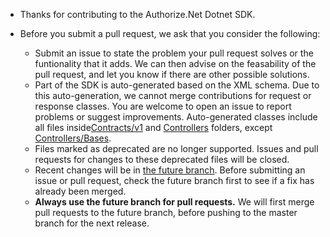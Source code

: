 + Thanks for contributing to the Authorize.Net Dotnet SDK.

+ Before you submit a pull request, we ask that you consider the following:

     - Submit an issue to state the problem your pull request solves or the funtionality that it adds. We can then advise on the feasability of the pull request, and let you know if there are other possible solutions.
     - Part of the SDK is auto-generated based on the XML schema. Due to this auto-generation, we cannot merge contributions for request or response classes. You are welcome to open an issue to report problems or suggest improvements. Auto-generated classes include all files inside[Contracts/v1](https://github.com/AuthorizeNet/sdk-dotnet/tree/master/Authorize.NET/Api/Contracts/V1)  and [Controllers](https://github.com/AuthorizeNet/sdk-dotnet/tree/master/Authorize.NET/Api/Controllers) folders, except [Controllers/Bases](https://github.com/AuthorizeNet/sdk-dotnet/tree/master/Authorize.NET/Api/Controllers/Bases).
     - Files marked as deprecated are no longer supported. Issues and pull requests for changes to these deprecated files will be closed.
     - Recent changes will be in [the future branch](https://github.com/AuthorizeNet/sdk-dotnet/tree/future). Before submitting an issue or pull request, check the future branch first to see if a fix has already been merged.
     - **Always use the future branch for pull requests.** We will first merge pull requests to the future branch, before pushing to the master branch for the next release.
